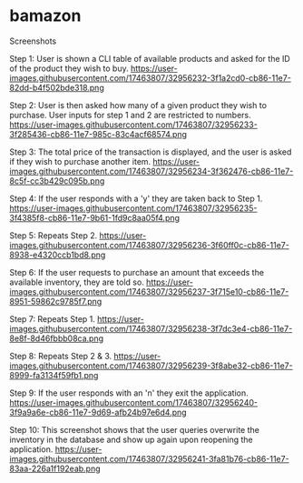 # bamazon

Screenshots

Step 1: User is shown a CLI table of available products and asked for the ID of the product they wish to buy.
https://user-images.githubusercontent.com/17463807/32956232-3f1a2cd0-cb86-11e7-82dd-b4f502bde318.png

Step 2: User is then asked how many of a given product they wish to purchase. User inputs for step 1 and 2 are restricted to numbers. https://user-images.githubusercontent.com/17463807/32956233-3f285436-cb86-11e7-985c-83c4acf68574.png

Step 3: The total price of the transaction is displayed, and the user is asked if they wish to purchase another item. https://user-images.githubusercontent.com/17463807/32956234-3f362476-cb86-11e7-8c5f-cc3b429c095b.png

Step 4: If the user responds with a 'y' they are taken back to Step 1. https://user-images.githubusercontent.com/17463807/32956235-3f4385f8-cb86-11e7-9b61-1fd9c8aa05f4.png

Step 5: Repeats Step 2. https://user-images.githubusercontent.com/17463807/32956236-3f60ff0c-cb86-11e7-8938-e4320ccb1bd8.png

Step 6: If the user requests to purchase an amount that exceeds the available inventory, they are told so. https://user-images.githubusercontent.com/17463807/32956237-3f715e10-cb86-11e7-8951-59862c9785f7.png

Step 7: Repeats Step 1. https://user-images.githubusercontent.com/17463807/32956238-3f7dc3e4-cb86-11e7-8e8f-8d46fbbb08ca.png

Step 8: Repeats Step 2 & 3. https://user-images.githubusercontent.com/17463807/32956239-3f8abe32-cb86-11e7-8999-fa3134f59fb1.png

Step 9: If the user responds with an 'n' they exit the application. https://user-images.githubusercontent.com/17463807/32956240-3f9a9a6e-cb86-11e7-9d69-afb24b97e6d4.png

Step 10: This screenshot shows that the user queries overwrite the inventory in the database and show up again upon reopening the application. https://user-images.githubusercontent.com/17463807/32956241-3fa81b76-cb86-11e7-83aa-226a1f192eab.png